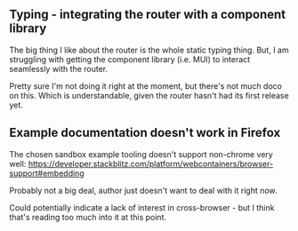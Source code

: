  
## Typing - integrating the router with a component library

The big thing I like about the router is the whole static typing thing.
But, I am struggling with getting the component library (i.e. MUI) to interact
seamlessly with the router.

Pretty sure I'm not doing it right at the moment, but there's not much doco 
on this.  Which is understandable, given the router hasn't had its first release
yet.


## Example documentation doesn't work in Firefox

The chosen sandbox example tooling doesn't support non-chrome very well:
https://developer.stackblitz.com/platform/webcontainers/browser-support#embedding

Probably not a big deal, author just doesn't want to deal with it right now.

Could potentially indicate a lack of interest in cross-browser - but I think
that's reading too much into it at this point.